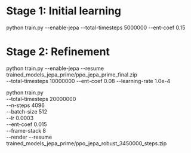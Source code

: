 # Stage 1: Initial learning
python train.py --enable-jepa --total-timesteps 5000000 --ent-coef 0.15

# Stage 2: Refinement
python train.py --enable-jepa --resume trained_models_jepa_prime/ppo_jepa_prime_final.zip \
  --total-timesteps 10000000 --ent-coef 0.08 --learning-rate 1.0e-4





python train.py \
    --total-timesteps 20000000 \
    --n-steps 4096 \
    --batch-size 512 \
    --lr 0.0003 \
    --ent-coef 0.015 \
    --frame-stack 8 \
    --render
    --resume trained_models_jepa_prime/ppo_jepa_robust_3450000_steps.zip